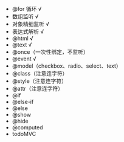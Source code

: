 - @for 循环 √
- 数组监听 √
- 对象精细监听 √
- 表达式解析 √
- @html √
- @text √
- @once（一次性绑定，不监听）
- @event √
- @model（checkbox、radio、select、text）
- @class（注意连字符）
- @style（注意连字符）
- @attr（注意连字符）
- @if
- @else-if
- @else
- @show
- @hide
- @computed
- todoMVC

